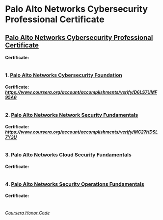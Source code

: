 # Palo Alto Networks Cybersecurity Professional Certificate


## [Palo Alto Networks Cybersecurity Professional Certificate](https://www.coursera.org/professional-certificates/palo-alto-networks-cybersecurity-fundamentals)
####    **Certificate:** 
#

### 1. [Palo Alto Networks Cybersecurity Foundation](https://www.coursera.org/learn/palo-alto-networks-cybersecurity-foundation-a?specialization=palo-alto-networks-cybersecurity-fundamentals)

####    **Certificate:** _https://www.coursera.org/account/accomplishments/verify/D6LS7UMF95A6_
#

### 2. [Palo Alto Networks Network Security Fundamentals](https://www.coursera.org/learn/palo-alto-networks-network-security-fundamentals?specialization=palo-alto-networks-cybersecurity-fundamentals)

####    **Certificate:** _https://www.coursera.org/account/accomplishments/verify/MC27HDSL7Y3U_
#

### 3. [Palo Alto Networks Cloud Security Fundamentals](https://www.coursera.org/learn/palo-alto-networks-cloud-sec-fundamentals?specialization=palo-alto-networks-cybersecurity-fundamentals)

####    **Certificate:** 
#

### 4. [Palo Alto Networks Security Operations Fundamentals](https://www.coursera.org/learn/palo-alto-networks-security-operations-center-fundamentals?specialization=palo-alto-networks-cybersecurity-fundamentals)

####    **Certificate:** 
#



[*Coursera Honor Code*](https://www.coursera.support/s/article/209818863-Coursera-Honor-Code?language=en_US)

